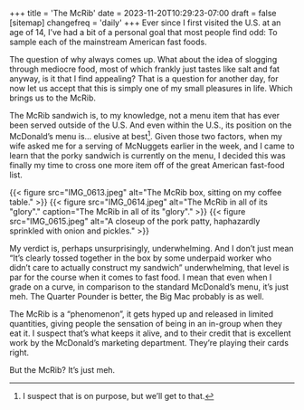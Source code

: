+++
title = 'The McRib'
date = 2023-11-20T10:29:23-07:00
draft = false
[sitemap]
    changefreq = 'daily'
+++
Ever since I first visited the U.S. at an age of 14, I’ve had a bit of a personal goal that most people find odd: To sample each of the mainstream American fast foods.

<!--more-->

The question of why always comes up. What about the idea of slogging through mediocre food, most of which frankly just tastes like salt and fat anyway, is it that I find appealing? That is a question for another day, for now let us accept that this is simply one of my small pleasures in life. Which brings us to the McRib.

The McRib sandwich is, to my knowledge, not a menu item that has ever been served outside of the U.S. And even within the U.S., its position on the McDonald’s menu is… elusive at best[^1]. Given those two factors, when my wife asked me for a serving of McNuggets earlier in the week, and I came to learn that the porky sandwich is currently on the menu, I decided this was finally my time to cross one more item off of the great American fast-food list.

[^1]: I suspect that is on purpose, but we’ll get to that.

{{< figure src="IMG_0613.jpeg" alt="The McRib box, sitting on my coffee table." >}}
{{< figure src="IMG_0614.jpeg" alt="The McRib in all of its \"glory\"." caption="The McRib in all of its \"glory\"." >}}
{{< figure src="IMG_0615.jpeg" alt="A closeup of the pork patty, haphazardly sprinkled with onion and pickles." >}}

My verdict is, perhaps unsurprisingly, underwhelming. And I don’t just mean “It’s clearly tossed together in the box by some underpaid worker who didn’t care to actually construct my sandwich” underwhelming, that level is par for the course when it comes to fast food. I mean that even when I grade on a curve, in comparison to the standard McDonald’s menu, it’s just meh. The Quarter Pounder is better, the Big Mac probably is as well.

The McRib is a “phenomenon”, it gets hyped up and released in limited quantities, giving people the sensation of being in an in-group when they eat it. I suspect that’s what keeps it alive, and to their credit that is excellent work by the McDonald’s marketing department. They’re playing their cards right.

But the McRib? It’s just meh.
